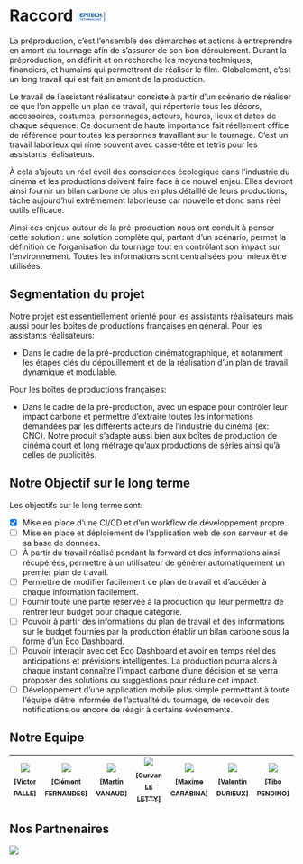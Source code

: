 # Raccord <img width="50" src= "https://github.com/FastClap/.github/blob/master/assets/epitech-logo.png">

La préproduction, c’est l’ensemble des démarches et actions à entreprendre en amont du tournage afin de s’assurer de son bon déroulement.
Durant la préproduction, on définit et on recherche les moyens techniques, financiers, et humains qui permettront de réaliser le film. Globalement, c’est un long travail qui est fait en amont de la production.

Le travail de l’assistant réalisateur consiste à partir d’un scénario de réaliser ce que l’on appelle un plan de travail, qui répertorie tous les décors, accessoires, costumes, personnages, acteurs, heures, lieux et dates de chaque séquence. Ce document de haute importance fait réellement office de référence pour toutes les personnes travaillant sur le tournage.
C’est un travail laborieux qui rime souvent avec casse-tête et tetris pour les assistants réalisateurs.

À cela s’ajoute un réel éveil des consciences écologique dans l’industrie du cinéma et les productions doivent faire face à ce nouvel enjeu. Elles devront ainsi fournir un bilan carbone de plus en plus détaillé de leurs productions, tâche aujourd’hui extrêmement laborieuse car nouvelle et donc sans réel outils efficace.

Ainsi ces enjeux autour de la pré-production nous ont conduit à penser cette solution : une solution complète qui, partant d’un scénario, permet la définition de l’organisation du tournage tout en contrôlant son impact sur l’environnement. Toutes les informations sont centralisées pour mieux être utilisées.

## Segmentation du projet

Notre projet est essentiellement orienté pour les assistants réalisateurs mais aussi pour les boites de productions françaises en général.
Pour les assistants réalisateurs:
- Dans le cadre de la pré-production cinématographique, et notamment les étapes clés du dépouillement et de la réalisation d’un plan de travail dynamique et modulable.

Pour les boîtes de productions françaises:
- Dans le cadre de la pré-production, avec un espace pour contrôler leur impact carbone et permettre d’extraire toutes les informations demandées par les différents acteurs de l’industrie du cinéma (ex: CNC). Notre produit s’adapte aussi bien aux boîtes de production de cinéma court et long métrage qu’aux productions de séries ainsi qu’à celles de publicités.

## Notre Objectif sur le long terme

Les objectifs sur le long terme sont:
- [x] Mise en place d’une CI/CD et d’un workflow de développement propre.
- [ ] Mise en place et déploiement de l’application web de son serveur et de sa base de données.
- [ ] À partir du travail réalisé pendant la forward et des informations ainsi récupérées, permettre à un utilisateur de générer automatiquement un premier plan de travail.
- [ ] Permettre de modifier facilement ce plan de travail et d’accéder à chaque information facilement.
- [ ] Fournir toute une partie réservée à la production qui leur permettra de rentrer leur budget pour chaque catégorie.
- [ ] Pouvoir à partir des informations du plan de travail et des informations sur le budget fournies par la production établir un bilan carbone sous la forme d’un Eco Dashboard.
- [ ] Pouvoir interagir avec cet Eco Dashboard et avoir en temps réel des anticipations et prévisions intelligentes. La production pourra alors à chaque instant connaître l’impact carbone d’une décision et se verra proposer des solutions ou suggestions pour réduire cet impact.
- [ ] Développement d’une application mobile plus simple permettant à toute l’équipe d’être informée de l’actualité du tournage, de recevoir des notifications ou encore de réagir à certains événements.

## Notre Equipe

| [<img src="https://github.com/victorpalle.png?size=85" width=85><br><sub>[Victor PALLE]</sub>](https://github.com/victorpalle) | [<img src="https://github.com/Clement-Fernandes.png?size=85" width=85><br><sub>[Clément FERNANDES]</sub>](https://github.com/Clement-Fernandes) | [<img src="https://github.com/martinvanaud.png?size=85" width=85><br><sub>[Martin VANAUD]</sub>](https://github.com/martinvanaud) | [<img src="https://github.com/Gurvan-Le-Letty.png?size=85" width=85><br><sub>[Gurvan LE LETTY]</sub>](https://github.com/Gurvan-Le-Letty) | [<img src="https://github.com/maxime-carabina.png?size=85" width=85><br><sub>[Maxime CARABINA]</sub>](https://github.com/maxime-carabina) | [<img src="https://github.com/ValentinDurieux.png?size=85" width=85><br><sub>[Valentin DURIEUX]</sub>](https://github.com/ValentinDurieux)| [<img src="https://github.com/tibo-pdn.png?size=85" width=85><br><sub>[Tibo PENDINO]</sub>](https://github.com/tibo-pdn)
| :---: | :---: | :---: | :---: | :---: | :---: | :---: |



## Nos Partnenaires

<img width="70" src="https://github.com/Raccord/.github/blob/master/assets/advitamcout-logo.png" href="https://www.instagram.com/advitam_court/?hl=fr">
